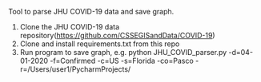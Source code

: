 Tool to parse JHU COVID-19 data and save graph.

1. Clone the JHU COVID-19 data repository(https://github.com/CSSEGISandData/COVID-19)
2. Clone and install requirements.txt from this repo
3. Run program to save graph, e.g. python JHU_COVID_parser.py -d=04-01-2020 -f=Confirmed -c=US -s=Florida -co=Pasco -r=/Users/user1/PycharmProjects/
